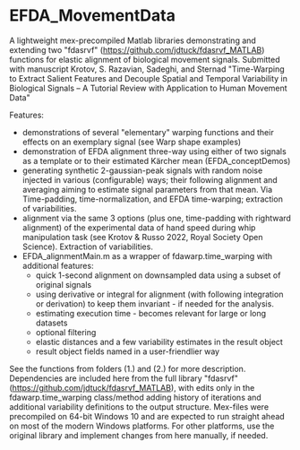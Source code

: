 # EFDA_MovementData
A lightweight mex-precompiled Matlab libraries demonstrating and extending two "fdasrvf" (https://github.com/jdtuck/fdasrvf_MATLAB) functions for elastic alignment of biological movement signals. 
Submitted with manuscript Krotov, S. Razavian, Sadeghi, and Sternad
"Time-Warping to Extract Salient Features and Decouple Spatial and Temporal Variability in Biological Signals – A Tutorial Review with Application to Human Movement Data"



Features:
- demonstrations of several "elementary" warping functions and their effects on an exemplary signal (see Warp shape examples)
- demonstration of EFDA alignment three-way using either of two signals as a template or to their estimated Kärcher mean (EFDA_conceptDemos)
- generating synthetic 2-gaussian-peak signals with random noise injected in various (configurable) ways; their following alignment and averaging aiming to estimate signal parameters from that mean. Via Time-padding, time-normalization, and EFDA time-warping; extraction of variabilities.
- alignment via the same 3 options (plus one, time-padding with rightward alignment) of the experimental data of hand speed during whip manipulation task (see Krotov & Russo 2022, Royal Society Open Science). Extraction of variabilities.
- EFDA_alignmentMain.m as a wrapper of fdawarp.time_warping with additional features:
   - quick 1-second alignment on downsampled data using a subset of original signals
   - using derivative or integral for alignment (with following integration or derivation) to keep them invariant - if needed for the analysis.
   - estimating execution time - becomes relevant for large or long datasets
   - optional filtering
   - elastic distances and a few variability estimates in the result object
   - result object fields named in a user-friendlier way

See the functions from folders (1.) and (2.) for more description.
Dependencies are included here from the full library "fdasrvf" (https://github.com/jdtuck/fdasrvf_MATLAB), with edits only in the fdawarp.time_warping class/method adding history of iterations and additional variability definitions to the output structure. 
Mex-files were precompiled on 64-bit Windows 10 and are expected to run straight ahead on most of the modern Windows platforms. For other platforms, use the original library and implement changes from here manually, if needed.


